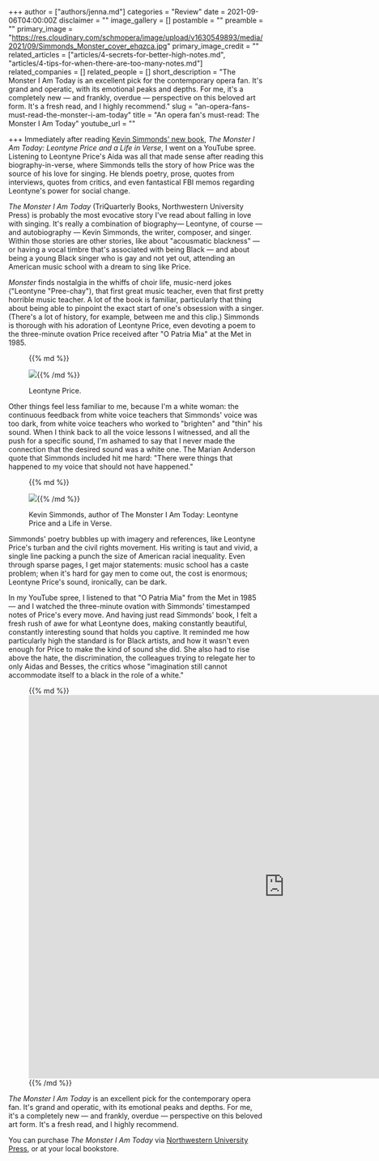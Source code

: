 +++
author = ["authors/jenna.md"]
categories = "Review"
date = 2021-09-06T04:00:00Z
disclaimer = ""
image_gallery = []
postamble = ""
preamble = ""
primary_image = "https://res.cloudinary.com/schmopera/image/upload/v1630549893/media/2021/09/Simmonds_Monster_cover_ehqzca.jpg"
primary_image_credit = ""
related_articles = ["articles/4-secrets-for-better-high-notes.md", "articles/4-tips-for-when-there-are-too-many-notes.md"]
related_companies = []
related_people = []
short_description = "The Monster I Am Today is an excellent pick for the contemporary opera fan. It's grand and operatic, with its emotional peaks and depths. For me, it's a completely new — and frankly, overdue — perspective on this beloved art form. It's a fresh read, and I highly recommend."
slug = "an-opera-fans-must-read-the-monster-i-am-today"
title = "An opera fan's must-read: The Monster I Am Today"
youtube_url = ""

+++
Immediately after reading [Kevin Simmonds' new book](https://nupress.northwestern.edu/9780810143746/the-monster-i-am-today/), _The Monster I Am Today: Leontyne Price and a Life in Verse_, I went on a YouTube spree. Listening to Leontyne Price's Aida was all that made sense after reading this biography-in-verse, where Simmonds tells the story of how Price was the source of his love for singing. He blends poetry, prose, quotes from interviews, quotes from critics, and even fantastical FBI memos regarding Leontyne's power for social change.

_The Monster I Am Today_ (TriQuarterly Books, Northwestern University Press) is probably the most evocative story I've read about falling in love with singing. It's really a combination of biography— Leontyne, of course — and autobiography — Kevin Simmonds, the writer, composer, and singer. Within those stories are other stories, like about "acousmatic blackness" — or having a vocal timbre that's associated with being Black — and about being a young Black singer who is gay and not yet out, attending an American music school with a dream to sing like Price.

_Monster_ finds nostalgia in the whiffs of choir life, music-nerd jokes ("Leontyne "Pree-chay"), that first great music teacher, even that first pretty horrible music teacher. A lot of the book is familiar, particularly that thing about being able to pinpoint the exact start of one's obsession with a singer. (There's a lot of history, for example, between me and this clip.) Simmonds is thorough with his adoration of Leontyne Price, even devoting a poem to the three-minute ovation Price received after "O Patria Mia" at the Met in 1985.

<figure data-type="image">{{% md %}}

![](https://res.cloudinary.com/schmopera/image/upload/v1630549334/media/2021/09/LeontynePrice_xinedq.jpg){{% /md %}}

<figcaption>Leontyne Price.</figcaption>

</figure>

Other things feel less familiar to me, because I'm a white woman: the continuous feedback from white voice teachers that Simmonds' voice was too dark, from white voice teachers who worked to "brighten" and "thin" his sound. When I think back to all the voice lessons I witnessed, and all the push for a specific sound, I'm ashamed to say that I never made the connection that the desired sound was a white one. The Marian Anderson quote that Simmonds included hit me hard: "There were things that happened to my voice that should not have happened."

<figure data-type="image">{{% md %}}

![](https://res.cloudinary.com/schmopera/image/upload/v1630587991/media/2021/09/Kevin_Simmonds_wcqihh.jpg){{% /md %}}

<figcaption>Kevin Simmonds, author of The Monster I Am Today: Leontyne Price and a Life in Verse.</figcaption>

</figure>

Simmonds' poetry bubbles up with imagery and references, like Leontyne Price's turban and the civil rights movement. His writing is taut and vivid, a single line packing a punch the size of American racial inequality. Even through sparse pages, I get major statements: music school has a caste problem; when it's hard for gay men to come out, the cost is enormous; Leontyne Price's sound, ironically, can be dark.

In my YouTube spree, I listened to that "O Patria Mia" from the Met in 1985 — and I watched the three-minute ovation with Simmonds' timestamped notes of Price's every move. And having just read Simmonds' book, I felt a fresh rush of awe for what Leontyne does, making constantly beautiful, constantly interesting sound that holds you captive. It reminded me how particularly high the standard is for Black artists, and how it wasn't even enough for Price to make the kind of sound she did. She also had to rise above the hate, the discrimination, the colleagues trying to relegate her to only Aidas and Besses, the critics whose "imagination still cannot accommodate itself to a black in the role of a white."

<figure data-type="video">{{% md %}}<iframe width="1010" height="758" src="https://www.youtube.com/embed/XD3tCTA8kfo" title="YouTube video player" frameborder="0" allow="accelerometer; autoplay; clipboard-write; encrypted-media; gyroscope; picture-in-picture" allowfullscreen></iframe>{{% /md %}}

</figure>

_The Monster I Am Today_ is an excellent pick for the contemporary opera fan. It's grand and operatic, with its emotional peaks and depths. For me, it's a completely new — and frankly, overdue — perspective on this beloved art form. It's a fresh read, and I highly recommend.

You can purchase _The Monster I Am Today_ via [Northwestern University Press](https://nupress.northwestern.edu/9780810143746/the-monster-i-am-today/), or at your local bookstore.